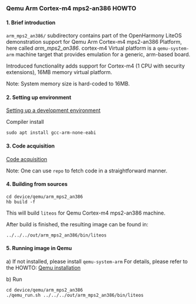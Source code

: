 ### Qemu Arm Cortex-m4 mps2-an386 HOWTO

#### 1. Brief introduction
`arm_mps2_an386/` subdirectory contains part of the OpenHarmony LiteOS demonstration support for Qemu Arm Cortex-m4 mps2-an386 Platform,
here called *arm_mps2_an386*.
cortex-m4 Virtual platform is a `qemu-system-arm` machine target that provides emulation
for a generic, arm-based board.

Introduced functionality adds support for Cortex-m4 (1 CPU with security extensions), 16MB memory virtual platform.

Note: System memory size is hard-coded to 16MB.

#### 2. Setting up environment

[Setting up a development environment](https://gitee.com/openharmony/docs/blob/master/en/device-dev/quick-start/environment-setup.md)

Compiler install

```
sudo apt install gcc-arm-none-eabi
```

#### 3. Code acquisition

[Code acquisition](https://gitee.com/openharmony/docs/blob/master/en/device-dev/get-code/source-code-acquisition.md)

Note: One can use `repo` to fetch code in a straightforward manner.

#### 4. Building from sources

```
cd device/qemu/arm_mps2_an386
hb build -f
```

This will build `liteos` for Qemu Cortex-m4 mps2-an386 machine.


After build is finished, the resulting image can be found in:
```
../../../out/arm_mps2_an386/bin/liteos
```
#### 5. Running image in Qemu

a) If not installed, please install `qemu-system-arm`
For details, please refer to the HOWTO: [Qemu installation](https://gitee.com/openharmony/device_qemu/blob/master/README.md)

b) Run

```
cd device/qemu/arm_mps2_an386
./qemu_run.sh ../../../out/arm_mps2_an386/bin/liteos
```
